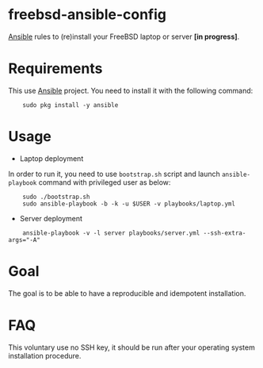 # freebsd-ansible-config

[Ansible][1] rules to (re)install your FreeBSD laptop or server **[in progress]**.

Requirements
============

This use [Ansible][1] project. You need to install it with the following
command:

```
    sudo pkg install -y ansible
```

Usage
=====

* Laptop deployment

In order to run it, you need to use `bootstrap.sh` script and launch
`ansible-playbook` command with privileged user as below:

```
    sudo ./bootstrap.sh
    sudo ansible-playbook -b -k -u $USER -v playbooks/laptop.yml
```

* Server deployment

```
    ansible-playbook -v -l server playbooks/server.yml --ssh-extra-args="-A"
```

Goal
====

The goal is to be able to have a reproducible and idempotent installation.

FAQ
===

This voluntary use no SSH key, it should be run after your operating system 
installation procedure.

[1]: https://www.ansible.com
